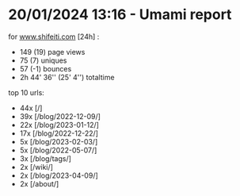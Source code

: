 # 20/01/2024 13:16 - Umami report
for www.shifeiti.com [24h] :

 - 149 (19) page views
 - 75 (7) uniques
 - 57 (-1) bounces
 - 2h 44' 36'' (25' 4'') totaltime


top 10 urls:
 - 44x [/]
 - 39x [/blog/2022-12-09/]
 - 22x [/blog/2023-01-12/]
 - 17x [/blog/2022-12-22/]
 - 5x [/blog/2023-02-03/]
 - 5x [/blog/2022-05-07/]
 - 3x [/blog/tags/]
 - 2x [/wiki/]
 - 2x [/blog/2023-04-09/]
 - 2x [/about/]


